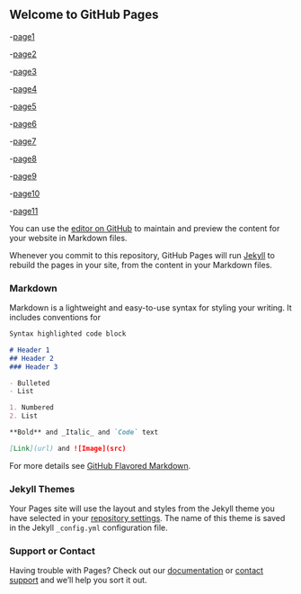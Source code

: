 ## Welcome to GitHub Pages

-[page1](https://yd8534976.github.io/memos/page1)

-[page2](https://yd8534976.github.io/memos/page2)

-[page3](https://yd8534976.github.io/memos/page3)

-[page4](https://yd8534976.github.io/memos/page4)

-[page5](https://yd8534976.github.io/memos/page5)

-[page6](https://yd8534976.github.io/memos/page6)

-[page7](https://yd8534976.github.io/memos/page7)

-[page8](https://yd8534976.github.io/memos/page8)

-[page9](https://yd8534976.github.io/memos/page9)

-[page10](https://yd8534976.github.io/memos/page10)

-[page11](https://yd8534976.github.io/memos/page11)

You can use the [editor on GitHub](https://github.com/yd8534976/yd8534976.github.io/edit/master/README.md) to maintain and preview the content for your website in Markdown files.

Whenever you commit to this repository, GitHub Pages will run [Jekyll](https://jekyllrb.com/) to rebuild the pages in your site, from the content in your Markdown files.

### Markdown

Markdown is a lightweight and easy-to-use syntax for styling your writing. It includes conventions for

```markdown
Syntax highlighted code block

# Header 1
## Header 2
### Header 3

- Bulleted
- List

1. Numbered
2. List

**Bold** and _Italic_ and `Code` text

[Link](url) and ![Image](src)
```

For more details see [GitHub Flavored Markdown](https://guides.github.com/features/mastering-markdown/).

### Jekyll Themes

Your Pages site will use the layout and styles from the Jekyll theme you have selected in your [repository settings](https://github.com/yd8534976/yd8534976.github.io/settings). The name of this theme is saved in the Jekyll `_config.yml` configuration file.

### Support or Contact

Having trouble with Pages? Check out our [documentation](https://help.github.com/categories/github-pages-basics/) or [contact support](https://github.com/contact) and we’ll help you sort it out.

